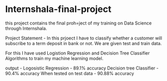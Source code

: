 # Internshala-final-project
 this project contains the final proh=ject of my training on Data Science through Internshala.
 
 Project Statement  - In this prjoect I have to classify whether a customer will subscribe to a term deposit in bank or not. 
 We are given test and train data. 
 
 For this I have used Logistion Regression and Decision Tree Classifier Algorithms to train my machine learning model. 
 
 output - Logosistic Regression - 89.1% accuracy
          Decision tree Classifier - 90.4% accuracy
          When tested on test data - 90.88% accuracy
